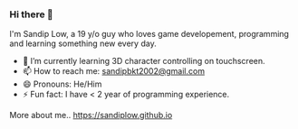 ### Hi there 👋

<!--
**SandipLow/SandipLow** is a ✨ _special_ ✨ repository because its `README.md` (this file) appears on your GitHub profile.

Here are some ideas to get you started:

- 🌱 I’m currently learning 3D character controlling on screen
- 📫 How to reach me: sandipbkt2002@gmail.com
- 😄 Pronouns: He/Him
- ⚡ Fun fact: I have < 1 year of programming experience.
-->
I'm Sandip Low, a 19 y/o guy who loves game developement, programming and learning something new every day.

- 🌱 I’m currently learning 3D character controlling on touchscreen.
- 📫 How to reach me: sandipbkt2002@gmail.com
- 😄 Pronouns: He/Him
- ⚡ Fun fact: I have < 2 year of programming experience.

More about me.. https://sandiplow.github.io
